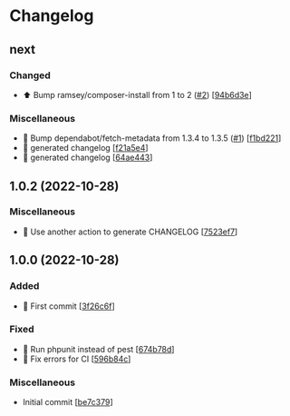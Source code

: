 # Changelog

<a name="next"></a>
## next

### Changed

- ⬆️ Bump ramsey/composer-install from 1 to 2 ([#2](https://github.com/wijourdil/ntfy-notification-channel/issues/2)) [[94b6d3e](https://github.com/wijourdil/ntfy-notification-channel/commit/94b6d3eab7b7746bdf56c4b83e32be2e595b8990)]

### Miscellaneous

-  👷 Bump dependabot/fetch-metadata from 1.3.4 to 1.3.5 ([#1](https://github.com/wijourdil/ntfy-notification-channel/issues/1)) [[f1bd221](https://github.com/wijourdil/ntfy-notification-channel/commit/f1bd22162ab929f6e07bcfafcd14831d49235227)]
- 📝 generated changelog [[f21a5e4](https://github.com/wijourdil/ntfy-notification-channel/commit/f21a5e480ed91410f43d8345c204cd0371290856)]
- 📝 generated changelog [[64ae443](https://github.com/wijourdil/ntfy-notification-channel/commit/64ae443d88f0724b6325e2d18a49dc057e29dc19)]


<a name="1.0.2"></a>
## 1.0.2 (2022-10-28)

### Miscellaneous

-  👷 Use another action to generate CHANGELOG [[7523ef7](https://github.com/wijourdil/ntfy-notification-channel/commit/7523ef7f1bf26fd12f231054176e5fb2ab807485)]


<a name="1.0.0"></a>
## 1.0.0 (2022-10-28)

### Added

- 🎉 First commit [[3f26c6f](https://github.com/wijourdil/ntfy-notification-channel/commit/3f26c6f9472e64807fbecf4f60a10794a79eee82)]

### Fixed

- 💚 Run phpunit instead of pest [[674b78d](https://github.com/wijourdil/ntfy-notification-channel/commit/674b78dba78fb6dc807a5ff03f38f3c090c3fe4b)]
- 🐛 Fix errors for CI [[596b84c](https://github.com/wijourdil/ntfy-notification-channel/commit/596b84cca5e6b6e6c0ae01a282d30bc144e0f6e5)]

### Miscellaneous

-  Initial commit [[be7c379](https://github.com/wijourdil/ntfy-notification-channel/commit/be7c379f384fd85dccdfde25ebad9cd01e65b0fd)]


